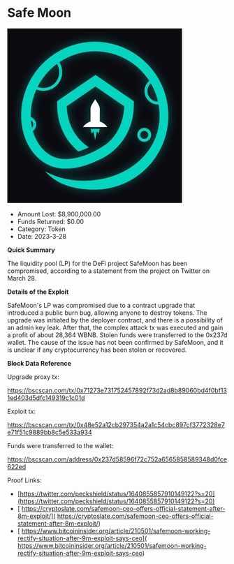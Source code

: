 # Safe Moon
![Safe Moon](/rektimages/Safe-Moon.png)
- Amount Lost: $8,900,000.00
- Funds Returned: $0.00
- Category: Token
- Date: 2023-3-28

**Quick Summary**

The liquidity pool (LP) for the DeFi project SafeMoon has been compromised, according to a statement from the project on Twitter on March 28.

  


 **Details of the Exploit**

SafeMoon's LP was compromised due to a contract upgrade that introduced a public burn bug, allowing anyone to destroy tokens. The upgrade was initiated by the deployer contract, and there is a possibility of an admin key leak. After that, the complex attack tx was executed and gain a profit of about 28,364 WBNB. Stolen funds were transferred to the 0x237d wallet. The cause of the issue has not been confirmed by SafeMoon, and it is unclear if any cryptocurrency has been stolen or recovered.

  


  


 **Block Data Reference**

Upgrade proxy tx:

https://bscscan.com/tx/0x71273e731752457892f73d2ad8b89060bd4f0bf131ed403d5dfc149319c1c01d

Exploit tx: 

https://bscscan.com/tx/0x48e52a12cb297354a2a1c54cbc897cf3772328e7e71f51c9889bb8c5e533a934

Funds were transferred to the wallet:

https://bscscan.com/address/0x237d58596f72c752a6565858589348d0fce622ed


Proof Links:
- [https://twitter.com/peckshield/status/1640855857910149122?s=20](https://twitter.com/peckshield/status/1640855857910149122?s=20)
- [ https://cryptoslate.com/safemoon-ceo-offers-official-statement-after-8m-exploit/]( https://cryptoslate.com/safemoon-ceo-offers-official-statement-after-8m-exploit/)
- [ https://www.bitcoininsider.org/article/210501/safemoon-working-rectify-situation-after-9m-exploit-says-ceo]( https://www.bitcoininsider.org/article/210501/safemoon-working-rectify-situation-after-9m-exploit-says-ceo)


